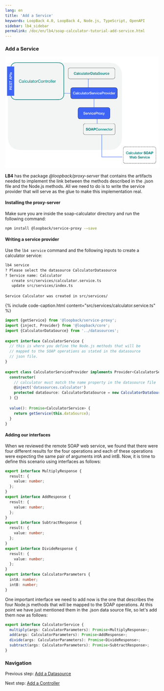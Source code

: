 ```yaml
---
lang: en
title: 'Add a Service'
keywords: LoopBack 4.0, LoopBack 4, Node.js, TypeScript, OpenAPI
sidebar: lb4_sidebar
permalink: /doc/en/lb4/soap-calculator-tutorial-add-service.html
---
```


### Add a Service

![soap-calculator-add-service](../../imgs/loopback-example-soap-calculator_figure3.png)

**LB4** has the package _@loopback/proxy-server_ that contains the artifacts
needed to implement the link between the methods described in the .json file and
the Node.js methods. All we need to do is to write the service provider that
will serve as the glue to make this implementation real.

#### Installing the proxy-server

Make sure you are inside the soap-calculator directory and run the following
command:

```sh
npm install @loopback/service-proxy -—save
```

#### Writing a service provider

Use the `lb4 service` command and the following inputs to create a calculator
service:

```sh
lb4 service
? Please select the datasource CalculatorDatasource
? Service name: Calculator
   create src/services/calculator.service.ts
   update src/services/index.ts

Service Calculator was created in src/services/
```

{% include code-caption.html content="src/services/calculator.service.ts" %}

```ts
import {getService} from '@loopback/service-proxy';
import {inject, Provider} from '@loopback/core';
import {CalculatorDataSource} from '../datasources';

export interface CalculatorService {
  // this is where you define the Node.js methods that will be
  // mapped to the SOAP operations as stated in the datasource
  // json file.
}

export class CalculatorServiceProvider implements Provider<CalculatorService> {
  constructor(
    // calculator must match the name property in the datasource file
    @inject('datasources.calculator')
    protected dataSource: CalculatorDataSource = new CalculatorDataSource(),
  ) {}

  value(): Promise<CalculatorService> {
    return getService(this.dataSource);
  }
}
```

#### Adding our interfaces

When we reviewed the remote SOAP web service, we found that there were four
different results for the four operations and each of these operations were
expecting the same pair of arguments intA and intB. Now, it is time to define
this scenario using interfaces as follows:

```ts
export interface MultiplyResponse {
  result: {
    value: number;
  };
}
export interface AddResponse {
  result: {
    value: number;
  };
}
export interface SubtractResponse {
  result: {
    value: number;
  };
}
export interface DivideResponse {
  result: {
    value: number;
  };
}
export interface CalculatorParameters {
  intA: number;
  intB: number;
}
```

One important interface we need to add now is the one that describes the four
Node.js methods that will be mapped to the SOAP operations. At this point we
have just mentioned them in the .json data source file, so let's add them now as
follows:

```ts
export interface CalculatorService {
  multiply(args: CalculatorParameters): Promise<MultiplyResponse>;
  add(args: CalculatorParameters): Promise<AddResponse>;
  divide(args: CalculatorParameters): Promise<DivideResponse>;
  subtract(args: CalculatorParameters): Promise<SubtractResponse>;
}
```

### Navigation

Previous step: [Add a Datasource](soap-calculator-tutorial-add-datasource.md)

Next step: [Add a Controller](soap-calculator-tutorial-add-controller.md)
